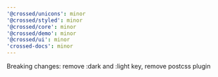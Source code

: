 ```yaml
---
'@crossed/unicons': minor
'@crossed/styled': minor
'@crossed/core': minor
'@crossed/demo': minor
'@crossed/ui': minor
'crossed-docs': minor
---
```


Breaking changes: remove :dark and :light key, remove postcss plugin

